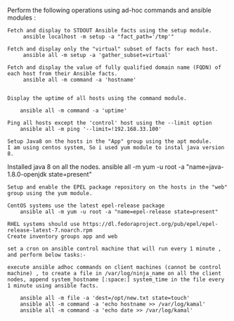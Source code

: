 Perform the following operations using ad-hoc commands and ansible modules :

    Fetch and display to STDOUT Ansible facts using the setup module.
         ansible localhost -m setup -a "fact_path='/tmp'"

    Fetch and display only the "virtual" subset of facts for each host.
         ansible all -m setup -a 'gather_subset=virtual'

    Fetch and display the value of fully qualified domain name (FQDN) of each host from their Ansible facts.
         ansible all -m command -a 'hostname'


    Display the uptime of all hosts using the command module.

        ansible all -m command -a 'uptime'

    Ping all hosts except the 'control' host using the --limit option
        ansible all -m ping '--limit=!192.168.33.100'	

    Setup Java8 on the hosts in the "App" group using the apt module.
    I am using centos system, So i used yum module to instal java version 8. 
    
Installed java 8 on all the nodes.
        ansible all -m yum -u root -a "name=java-1.8.0-openjdk state=present"

    Setup and enable the EPEL package repository on the hosts in the "web" group using the yum module.

    CentOS systems use the latest epel-release package
        ansible all -m yum -u root -a "name=epel-release state=present"

    RHEL systems should use https://dl.fedoraproject.org/pub/epel/epel-release-latest-7.noarch.rpm
    Create inventory groups app and web

    set a cron on ansible control machine that will run every 1 minute , and perform below tasks:-

    execute ansible adhoc commands on client machines (cannot be control machine) , to create a file in /var/log/ninja_name on all the client nodes, append system_hostname [:space:] system_time in the file every 1 minute using ansible facts.

        ansible all -m file -a 'dest=/opt/new.txt state=touch'
        ansible all -m command -a 'echo hostname >> /var/log/kamal'
        ansible all -m command -a 'echo date >> /var/log/kamal'   

